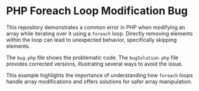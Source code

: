 # PHP Foreach Loop Modification Bug

This repository demonstrates a common error in PHP when modifying an array while iterating over it using a `foreach` loop.  Directly removing elements within the loop can lead to unexpected behavior, specifically skipping elements.

The `bug.php` file shows the problematic code. The `bugSolution.php` file provides corrected versions, illustrating several ways to avoid the issue.

This example highlights the importance of understanding how `foreach` loops handle array modifications and offers solutions for safer array manipulation.